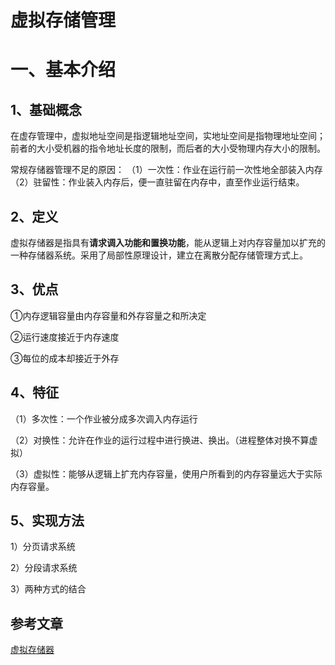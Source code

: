 # 虚拟存储管理

# 一、基本介绍

## 1、基础概念

在虚存管理中，虚拟地址空间是指逻辑地址空间，实地址空间是指物理地址空间；前者的大小受机器的指令地址长度的限制，而后者的大小受物理内存大小的限制。

常规存储器管理不足的原因：
（1）一次性：作业在运行前一次性地全部装入内存
（2）驻留性：作业装入内存后，便一直驻留在内存中，直至作业运行结束。

## 2、定义

虚拟存储器是指具有**请求调入功能和置换功能**，能从逻辑上对内存容量加以扩充的一种存储器系统。采用了局部性原理设计，建立在离散分配存储管理方式上。

## 3、优点

①内存逻辑容量由内存容量和外存容量之和所决定

②运行速度接近于内存速度

③每位的成本却接近于外存



## 4、特征

（1）多次性：一个作业被分成多次调入内存运行

（2）对换性：允许在作业的运行过程中进行换进、换出。（进程整体对换不算虚拟）

（3）虚拟性：能够从逻辑上扩充内存容量，使用户所看到的内存容量远大于实际内存容量。

## 5、实现方法

1）分页请求系统

2）分段请求系统

3）两种方式的结合





## 参考文章

[虚拟存储器](https://www.cnblogs.com/chaguang/p/7966924.html)

